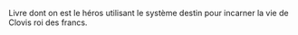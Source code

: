 Livre dont on est le héros utilisant le système destin pour incarner la vie de Clovis roi des francs.
